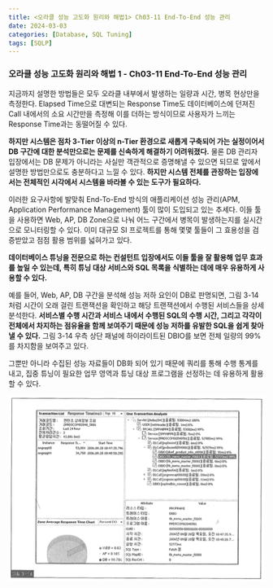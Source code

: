 ```yaml
---
title: <오라클 성능 고도화 원리와 해법1> Ch03-11 End-To-End 성능 관리
date: 2024-03-03
categories: [Database, SQL Tuning]
tags: [SQLP]
---
```


### 오라클 성능 고도화 원리와 해법 1 - Ch03-11 End-To-End 성능 관리

지금까지 설명한 방법들은 모두 오라클 내부에서 발생하는 일량과 시간, 병목 현상만을 측정한다. Elapsed Time으로 대변되는 Response Time도 데이터베이스에 던져진 Call 내에서의 소요 시간만을 측정해 이를 더하는 방식이므로 사용자가 느끼는 Response Time과는 동떨어질 수 있다.

**하지만 시스템은 점차 3-Tier 이상의 n-Tier 환경으로 새롭게 구축되어 가는 실정이어서 DB 구간에 대한 분석만으로는 문제를 신속하게 해결하기 어려워졌다.** 물론 DB 관리자 입장에서는 DB 문제가 아니라는 사실만 객관적으로 증명해낼 수 있으면 되므로 앞에서 설명한 방법만으로도 충분하다고 느낄 수 있다. **하지만 시스템 전체를 관장하는 입장에서는 전체적인 시각에서 시스템을 바라볼 수 있는 도구가 필요하다.**

이러한 요구사항에 발맞춰 End-To-End 방식의 애플리케이션 성능 관리(APM, Application Performance Management) 툴이 많이 도입되고 있는 추세다. 이들 툴을 사용하면 Web, AP, DB Zone으로 나눠 어느 구간에서 병목이 발생하는지를 실시간으로 모니터링할 수 있다. 이미 대규모 SI 프로젝트를 통해 몇몇 툴들이 그 효용성을 검증받았고 점점 활용 범위를 넓혀가고 있다.

**데이터베이스 튜닝을 전문으로 하는 컨설턴트 입장에서도 이들 툴을 잘 활용해 업무 효과를 높일 수 있는데, 특히 튜닝 대상 서비스와 SQL 목록을 식별하는 데에 매우 유용하게 사용할 수 있다.**

예를 들어, Web, AP, DB 구간을 분석해 성능 저하 요인이 DB로 판명되면, 그림 3-14처럼 시간이 오래 걸린 트랜잭션을 확인하고 해당 트랜잭션에서 수행된 서비스들을 상세 분석한다. **서비스별 수행 시간과 서비스 내에서 수행된 SQL의 수행 시간, 그리고 각각이 전체에서 차지하는 점유율을 함께 보여주기 때문에 성능 저하를 유발한 SQL을 쉽게 찾아낼 수 있다.** 그림 3-14 우측 상단 패널에 하이라이트된 DBIO를 보면 전체 일량의 99%를 차지함을 보여주고 있다.

그뿐만 아니라 수집된 성능 자료들이 DB화 되어 있기 때문에 쿼리를 통해 수행 통계를 내고, 집중 튜닝이 필요한 업무 영역과 튜닝 대상 프로그램을 선정하는 데 유용하게 활용할 수 있다.

![](/assets/images/sqlp/sqlp1-03-11-img3-14.png)
